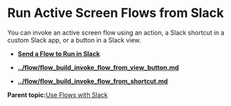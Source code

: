 # Run Active Screen Flows from Slack

You can invoke an active screen flow using an action, a Slack shortcut in a custom Slack app, or a button in a Slack view.

-   **[Send a Flow to Run in Slack](../flow/flow_build_send_flow_to_slack.md)**  

-   **[../flow/flow\_build\_invoke\_flow\_from\_view\_button.md](../flow/flow_build_invoke_flow_from_view_button.md)**  

-   **[../flow/flow\_build\_invoke\_flow\_from\_shortcut.md](../flow/flow_build_invoke_flow_from_shortcut.md)**  


**Parent topic:**[Use Flows with Slack](../flow/flow_build_use_flows_with_slack.md)

